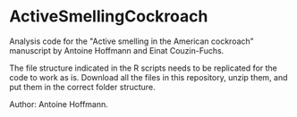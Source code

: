 # ActiveSmellingCockroach
Analysis code for the "Active smelling in the American cockroach" manuscript by Antoine Hoffmann and Einat Couzin-Fuchs.

The file structure indicated in the R scripts needs to be replicated for the code to work as is. Download all the files in this repository, unzip them, and put them in the correct folder structure.

Author: Antoine Hoffmann.

